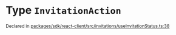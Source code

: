 # Type `InvitationAction`
<sub>Declared in [packages/sdk/react-client/src/invitations/useInvitationStatus.ts:38](https://github.com/dxos/dxos/blob/5d7baccd2e/packages/sdk/react-client/src/invitations/useInvitationStatus.ts#L38)</sub>






